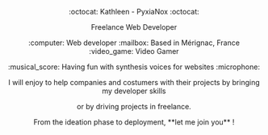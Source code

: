 <p align="center">:octocat: Kathleen - PyxiaNox :octocat:
<p align="center">Freelance Web Developer


<p align="center">:computer: Web developer :mailbox: Based in Mérignac, France :video_game: Video Gamer
<p align="center">:musical_score: Having fun with synthesis voices for websites :microphone:
<br>

<p align="center">I will enjoy to help companies and costumers with their projects by bringing my developer skills
<p align="center">or by driving projects in freelance.
<br>
<p align="center">From the ideation phase to deployment, **let me join you** !



<!--
**PyxiaNox/PyxiaNox** is a ✨ _special_ ✨ repository because its `README.md` (this file) appears on your GitHub profile.

Here are some ideas to get you started:

- 🔭 I’m currently working on ...
- 🌱 I’m currently learning ...
- 👯 I’m looking to collaborate on ...
- 🤔 I’m looking for help with ...
- 💬 Ask me about ...
- 📫 How to reach me: ...
- 😄 Pronouns: ...
- ⚡ Fun fact: ...
-->
